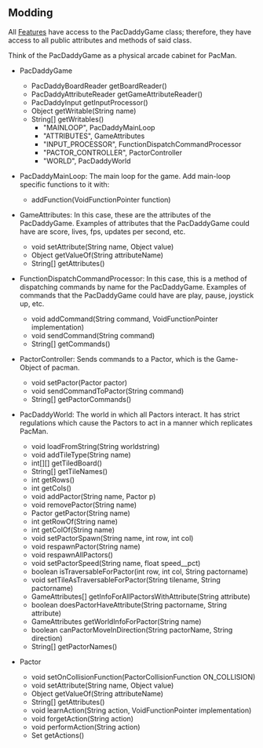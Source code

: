 ## Modding

All [Features](Adding-Features.md) have access to the PacDaddyGame class; therefore, they have access to all public attributes and methods of said class.

Think of the PacDaddyGame as a physical arcade cabinet for PacMan.

* PacDaddyGame
  * PacDaddyBoardReader getBoardReader()
  * PacDaddyAttributeReader getGameAttributeReader()
  * PacDaddyInput getInputProcessor()
  * Object getWritable(String name)
  * String[] getWritables()
    * "MAINLOOP", PacDaddyMainLoop
    * "ATTRIBUTES", GameAttributes
    * "INPUT_PROCESSOR", FunctionDispatchCommandProcessor
    * "PACTOR_CONTROLLER", PactorController
    * "WORLD", PacDaddyWorld

* PacDaddyMainLoop: The main loop for the game.  Add main-loop specific functions to it with:
  * addFunction(VoidFunctionPointer function)

* GameAttributes: In this case, these are the attributes of the PacDaddyGame.  Examples of attributes that the PacDaddyGame could have are score, lives, fps, updates per second, etc.
  * void setAttribute(String name, Object value)
  * Object getValueOf(String attributeName)
  * String[] getAttributes()

* FunctionDispatchCommandProcessor: In this case, this is a method of dispatching commands by name for the PacDaddyGame.  Examples of commands that the PacDaddyGame could have are play, pause, joystick up, etc.
  * void addCommand(String command, VoidFunctionPointer implementation)
  * void sendCommand(String command)
  * String[] getCommands()

* PactorController: Sends commands to a Pactor, which is the Game-Object of pacman.
  * void setPactor(Pactor pactor)
  * void sendCommandToPactor(String command)
  * String[] getPactorCommands()

* PacDaddyWorld: The world in which all Pactors interact.  It has strict regulations which cause the Pactors to act in a manner which replicates PacMan.
  * void loadFromString(String worldstring)
  * void addTileType(String name)
  * int[][] getTiledBoard()
  * String[] getTileNames()
  * int getRows()
  * int getCols()
  * void addPactor(String name, Pactor p)
  * void removePactor(String name)
  * Pactor getPactor(String name)
  * int getRowOf(String name)
  * int getColOf(String name)
  * void setPactorSpawn(String name, int row, int col)
  * void respawnPactor(String name)
  * void respawnAllPactors()
  * void setPactorSpeed(String name, float speed__pct)
  * boolean isTraversableForPactor(int row, int col, String pactorname)
  * void setTileAsTraversableForPactor(String tilename, String pactorname)
  * GameAttributes[] getInfoForAllPactorsWithAttribute(String attribute)
  * boolean doesPactorHaveAttribute(String pactorname, String attribute)
  * GameAttributes getWorldInfoForPactor(String name)
  * boolean canPactorMoveInDirection(String pactorName, String direction)
  * String[] getPactorNames()
 
* Pactor
  * void setOnCollisionFunction(PactorCollisionFunction ON_COLLISION)
  * void setAttribute(String name, Object value)
  * Object getValueOf(String attributeName) 
  * String[] getAttributes()
  * void learnAction(String action, VoidFunctionPointer implementation)
  * void forgetAction(String action)
  * void performAction(String action)
  * Set<String> getActions()

 
  

